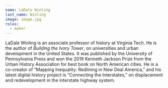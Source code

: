 ```yaml
---
name: LaDale Winling
last_name: Winling
image: image.jpg
roles:
  - maker
---
```

LaDale Winling is an associate professor of history at Virginia Tech. He is the author of _Building the Ivory Tower_, on universities and urban development in the United States. It was published by the University of Pennsylvania Press and won the 2019 Kenneth Jackson Prize from the Urban History Association for best book on North American cities. He is a co-creator of “Mapping Inequality: Redlining in New Deal America,” and his latest digital history project is “Connecting the Interstates,” on displacement and redevelopment in the interstate highway system. 
